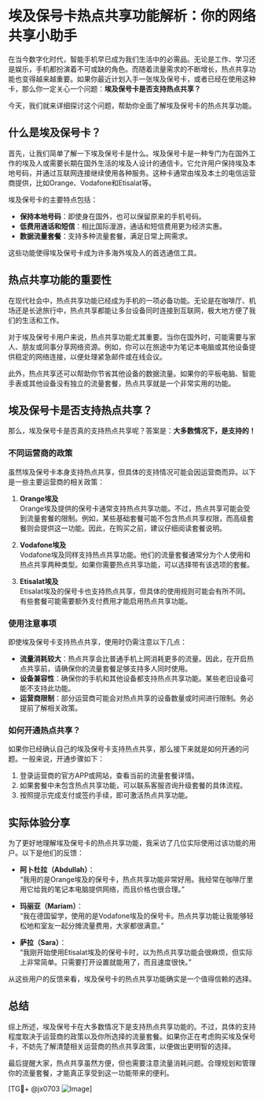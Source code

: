 # 埃及保号卡热点共享功能解析：你的网络共享小助手

在当今数字化时代，智能手机早已成为我们生活中的必需品。无论是工作、学习还是娱乐，手机都扮演着不可或缺的角色。而随着流量需求的不断增长，热点共享功能也变得越来越重要。如果你最近计划入手一张埃及保号卡，或者已经在使用这种卡，那么你一定关心一个问题：**埃及保号卡是否支持热点共享？**

今天，我们就来详细探讨这个问题，帮助你全面了解埃及保号卡的热点共享功能。

## 什么是埃及保号卡？

首先，让我们简单了解一下埃及保号卡是什么。埃及保号卡是一种专门为在国外工作的埃及人或需要长期在国外生活的埃及人设计的通信卡。它允许用户保持埃及本地号码，并通过互联网连接继续使用各种服务。这种卡通常由埃及本土的电信运营商提供，比如Orange、Vodafone和Etisalat等。

埃及保号卡的主要特点包括：

- **保持本地号码**：即使身在国外，也可以保留原来的手机号码。
- **低费用通话和短信**：相比国际漫游，通话和短信费用更为经济实惠。
- **数据流量套餐**：支持多种流量套餐，满足日常上网需求。

这些功能使得埃及保号卡成为许多海外埃及人的首选通信工具。

## 热点共享功能的重要性

在现代社会中，热点共享功能已经成为手机的一项必备功能。无论是在咖啡厅、机场还是长途旅行中，热点共享都能让多台设备同时连接到互联网，极大地方便了我们的生活和工作。

对于埃及保号卡用户来说，热点共享功能尤其重要。当你在国外时，可能需要与家人、朋友或同事分享网络资源。例如，你可以在旅途中为笔记本电脑或其他设备提供稳定的网络连接，以便处理紧急邮件或在线会议。

此外，热点共享还可以帮助你节省其他设备的数据流量。如果你的平板电脑、智能手表或其他设备没有独立的流量套餐，热点共享就是一个非常实用的功能。

## 埃及保号卡是否支持热点共享？

那么，埃及保号卡是否真的支持热点共享呢？答案是：**大多数情况下，是支持的！**

### 不同运营商的政策

虽然埃及保号卡本身支持热点共享，但具体的支持情况可能会因运营商而异。以下是一些主要运营商的相关政策：

1. **Orange埃及**  
   Orange埃及提供的保号卡通常支持热点共享功能。不过，热点共享可能会受到流量套餐的限制。例如，某些基础套餐可能不包含热点共享权限，而高级套餐则会提供这一功能。因此，在购买之前，建议仔细阅读套餐说明。

2. **Vodafone埃及**  
   Vodafone埃及同样支持热点共享功能。他们的流量套餐通常分为个人使用和热点共享两种类型。如果你需要热点共享功能，可以选择带有该选项的套餐。

3. **Etisalat埃及**  
   Etisalat埃及的保号卡也支持热点共享，但具体的使用规则可能会有所不同。有些套餐可能需要额外支付费用才能启用热点共享功能。

### 使用注意事项

即使埃及保号卡支持热点共享，使用时仍需注意以下几点：

- **流量消耗较大**：热点共享会比普通手机上网消耗更多的流量。因此，在开启热点共享前，请确保你的流量套餐足够支持多人同时使用。
- **设备兼容性**：确保你的手机和其他设备都支持热点共享功能。某些老旧设备可能不支持此功能。
- **运营商限制**：部分运营商可能会对热点共享的设备数量或时间进行限制。务必提前了解相关政策。

### 如何开通热点共享？

如果你已经确认自己的埃及保号卡支持热点共享，那么接下来就是如何开通的问题。一般来说，开通步骤如下：

1. 登录运营商的官方APP或网站，查看当前的流量套餐详情。
2. 如果套餐中未包含热点共享功能，可以联系客服咨询升级套餐的具体流程。
3. 按照提示完成支付或签约手续，即可激活热点共享功能。

## 实际体验分享

为了更好地理解埃及保号卡的热点共享功能，我采访了几位实际使用过该功能的用户。以下是他们的反馈：

- **阿卜杜拉（Abdullah）**：  
  “我用的是Orange埃及的保号卡，热点共享功能非常好用。我经常在咖啡厅里用它给我的笔记本电脑提供网络，而且价格也很合理。”

- **玛丽亚（Mariam）**：  
  “我在德国留学，使用的是Vodafone埃及的保号卡。热点共享功能让我能够轻松地和室友一起分摊流量费用，大家都很满意。”

- **萨拉（Sara）**：  
  “我刚开始使用Etisalat埃及的保号卡时，以为热点共享功能会很麻烦，但实际上非常简单。只需要打开设置就能用了，而且速度很快。”

从这些用户的反馈来看，埃及保号卡的热点共享功能确实是一个值得信赖的选择。

## 总结

综上所述，埃及保号卡在大多数情况下是支持热点共享功能的。不过，具体的支持程度取决于运营商的政策以及你所选择的流量套餐。如果你正在考虑购买埃及保号卡，不妨先了解清楚相关运营商的热点共享政策，以便做出更明智的选择。

最后提醒大家，热点共享虽然方便，但也需要注意流量消耗问题。合理规划和管理你的流量套餐，才能真正享受到这一功能带来的便利。

[TG💪+ @jx0703 ![Image](https://github.com/user-attachments/assets/dbca1d08-cadb-493c-b0ec-ad6f7a83f270)]